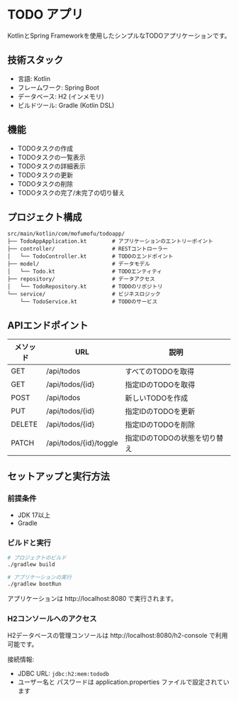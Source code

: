 # TODO アプリ

KotlinとSpring Frameworkを使用したシンプルなTODOアプリケーションです。

## 技術スタック

- 言語: Kotlin
- フレームワーク: Spring Boot
- データベース: H2 (インメモリ)
- ビルドツール: Gradle (Kotlin DSL)

## 機能

- TODOタスクの作成
- TODOタスクの一覧表示
- TODOタスクの詳細表示
- TODOタスクの更新
- TODOタスクの削除
- TODOタスクの完了/未完了の切り替え

## プロジェクト構成

```
src/main/kotlin/com/mofumofu/todoapp/
├── TodoAppApplication.kt        # アプリケーションのエントリーポイント
├── controller/                  # RESTコントローラー
│   └── TodoController.kt        # TODOのエンドポイント
├── model/                       # データモデル
│   └── Todo.kt                  # TODOエンティティ
├── repository/                  # データアクセス
│   └── TodoRepository.kt        # TODOのリポジトリ
└── service/                     # ビジネスロジック
    └── TodoService.kt           # TODOのサービス
```

## APIエンドポイント

| メソッド | URL                    | 説明                       |
|---------|------------------------|----------------------------|
| GET     | /api/todos             | すべてのTODOを取得          |
| GET     | /api/todos/{id}        | 指定IDのTODOを取得          |
| POST    | /api/todos             | 新しいTODOを作成            |
| PUT     | /api/todos/{id}        | 指定IDのTODOを更新          |
| DELETE  | /api/todos/{id}        | 指定IDのTODOを削除          |
| PATCH   | /api/todos/{id}/toggle | 指定IDのTODOの状態を切り替え |

## セットアップと実行方法

### 前提条件

- JDK 17以上
- Gradle

### ビルドと実行

```bash
# プロジェクトのビルド
./gradlew build

# アプリケーションの実行
./gradlew bootRun
```

アプリケーションは http://localhost:8080 で実行されます。

### H2コンソールへのアクセス

H2データベースの管理コンソールは http://localhost:8080/h2-console で利用可能です。

接続情報:
- JDBC URL: `jdbc:h2:mem:tododb`
- ユーザー名と パスワードは application.properties ファイルで設定されています
